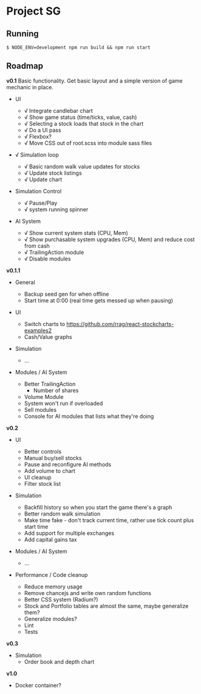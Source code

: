 # Project SG


## Running
```
$ NODE_ENV=development npm run build && npm run start
```


## Roadmap

**v0.1**
Basic functionality. Get basic layout and a simple version of game mechanic in place.

* UI
  * √ Integrate candlebar chart
  * √ Show game status (time/ticks, value, cash)
  * √ Selecting a stock loads that stock in the chart
  * √ Do a UI pass
  * √ Flexbox?
  * √ Move CSS out of root.scss into module sass files

* √ Simulation loop
  * √ Basic random walk value updates for stocks
  * √ Update stock listings
  * √ Update chart

* Simulation Control
  * √ Pause/Play
  * √ system running spinner

* AI System
  * √ Show current system stats (CPU, Mem)
  * √ Show purchasable system upgrades (CPU, Mem) and reduce cost from cash
  * √ TrailingAction module
  * √ Disable modules

**v0.1.1**

* General
  * Backup seed gen for when offline
  * Start time at 0:00 (real time gets messed up when pausing)

* UI
  * Switch charts to https://github.com/rrag/react-stockcharts-examples2
  * Cash/Value graphs

* Simulation
  * ...

* Modules / AI System
  * Better TrailingAction
    * Number of shares
  * Volume Module
  * System won't run if overloaded
  * Sell modules
  * Console for AI modules that lists what they're doing


**v0.2**

* UI
  * Better controls
  * Manual buy/sell stocks
  * Pause and reconfigure AI methods
  * Add volume to chart
  * UI cleanup
  * Filter stock list

* Simulation
  * Backfill history so when you start the game there's a graph
  * Better random walk simulation
  * Make time fake - don't track current time, rather use tick count plus start time
  * Add support for multiple exchanges
  * Add capital gains tax

* Modules / AI System
  * ...
  
* Performance / Code cleanup
  * Reduce memory usage
  * Remove chancejs and write own random functions
  * Better CSS system (Radium?)
  * Stock and Portfolio tables are almost the same, maybe generalize them?
  * Generalize modules?
  * Lint
  * Tests

**v0.3**

* Simulation
  * Order book and depth chart

**v1.0**

* Docker container?
